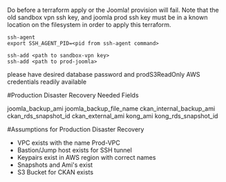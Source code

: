 Do before a terraform apply or the Joomla! provision will fail.  Note that the old sandbox vpn ssh key, and joomla prod ssh key must be in a known location on the filesystem in order to apply this terraform.

```
ssh-agent
export SSH_AGENT_PID=<pid from ssh-agent command>

ssh-add <path to sandbox-vpn key>
ssh-add <path to prod-joomla>
```

please have desired database password and prodS3ReadOnly AWS credentials readily available


#Production Disaster Recovery Needed Fields

joomla_backup_ami
joomla_backup_file_name
ckan_internal_backup_ami
ckan_rds_snapshot_id
ckan_external_ami
kong_ami
kong_rds_snapshot_id

#Assumptions for Production Disaster Recovery

* VPC exists with the name Prod-VPC
* Bastion/Jump host exists for SSH tunnel
* Keypairs exist in AWS region with correct names
* Snapshots and Ami's exist 
* S3 Bucket for CKAN exists
